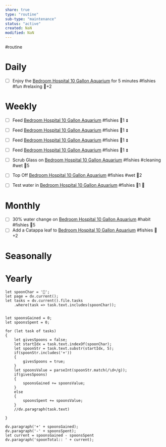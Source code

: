 ```yaml
---
share: true
type: "routine"
sub-type: "maintenance"
status: "active"
created: NaN 
modified: NaN
---
```

  #routine

# Daily
- [ ] Enjoy the [Bedroom Hospital 10 Gallon Aquarium](Bedroom%20Hospital%2010%20Gallon%20Aquarium.md) for 5 minutes #fishies #fun #relaxing 🥄+2

# Weekly
- [ ] Feed [Bedroom Hospital 10 Gallon Aquarium](Bedroom%20Hospital%2010%20Gallon%20Aquarium.md) #fishies 🥄1 ⏫ 
- [ ] Feed [Bedroom Hospital 10 Gallon Aquarium](Bedroom%20Hospital%2010%20Gallon%20Aquarium.md) #fishies 🥄1 ⏫ 
- [ ] Feed [Bedroom Hospital 10 Gallon Aquarium](Bedroom%20Hospital%2010%20Gallon%20Aquarium.md) #fishies 🥄1 ⏫ 
- [ ] Feed [Bedroom Hospital 10 Gallon Aquarium](Bedroom%20Hospital%2010%20Gallon%20Aquarium.md) #fishies 🥄1 ⏫ 

- [ ] Scrub Glass on [Bedroom Hospital 10 Gallon Aquarium](Bedroom%20Hospital%2010%20Gallon%20Aquarium.md) #fishies #cleaning #wet 🥄5
- [ ] Top Off [Bedroom Hospital 10 Gallon Aquarium](Bedroom%20Hospital%2010%20Gallon%20Aquarium.md) #fishies #wet 🥄2
- [ ] Test water in [Bedroom Hospital 10 Gallon Aquarium](Bedroom%20Hospital%2010%20Gallon%20Aquarium.md) #fishies 🥄1 🔼 
# Monthly
- [ ] 30% water change on [Bedroom Hospital 10 Gallon Aquarium](Bedroom%20Hospital%2010%20Gallon%20Aquarium.md) #habit #fishies 🥄5
- [ ] Add a Catappa leaf to [Bedroom Hospital 10 Gallon Aquarium](Bedroom%20Hospital%2010%20Gallon%20Aquarium.md) #fishies 🥄+2
# Seasonally
# Yearly

```dataviewjs
let spoonChar = '🥄';
let page = dv.current();
let tasks = dv.current().file.tasks
	.where(task => task.text.includes(spoonChar));


let spoonsGained = 0;
let spoonsSpent = 0;

for (let task of tasks)
{
	let givesSpoons = false;
	let startIdx = task.text.indexOf(spoonChar);
	let spoonStr = task.text.substr(startIdx, 5);
	if(spoonStr.includes('+'))
	{
		givesSpoons = true;
	}
	let spoonsValue = parseInt(spoonStr.match(/\d+/g));
	if(givesSpoons)
	{
		spoonsGained += spoonsValue;
	}		
	else
	{
		spoonsSpent += spoonsValue;
	}
	//dv.paragraph(task.text)
	
}

dv.paragraph('+' + spoonsGained);
dv.paragraph('-' + spoonsSpent);
let current = spoonsGained - spoonsSpent
dv.paragraph('spoonTotal:: ' + current);
